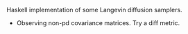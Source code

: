 Haskell implementation of some Langevin diffusion samplers.

- Observing non-pd covariance matrices.  Try a diff metric.
